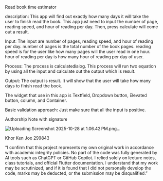 Read book time estimator

description:
This app will find out exactly how many days it will take the user to finish read the book. This app just need to input the number of page, reading speed, and hour of reading per day. Then, press calculate will come out a result.

Input: 
The input are number of pages, reading speed, and hour of reading per day. number of pages is the total number of the book pages. reading speed is for the user like how many pages will the user read in one hour. hour of reading per day is how many hour of reading per day of user.

Process:
The process is calculatedialog. This process will run two equation by using all the input and calculate out the output which is result.

Output:
The output is result. It will show that the user will take how many days to finish read the book.

The widget that use in this app is Textfield, Dropdown button, Elevated button, column, and Container.

Basic validation approach:
Just make sure that all the input is positive.

Authorship Note with signature

![Uploading Screenshot 2025-10-28 at 1.06.42 PM.png…]()

Khor Ken Joo 299843

“I confirm that this project represents my own original work in accordance with academic integrity policies. No part of the code was fully generated by AI tools such as ChatGPT or GitHub Copilot. I relied solely on lecture notes, class tutorials, and official Flutter documentation. I understand that my work may be scrutinized, and if it is found that I did not personally develop the code, marks may be deducted, or the submission may be disqualified.”

